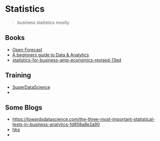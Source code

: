 # Statistics

> business statistics mostly

## Books

- [Open Forecast](https://openforecast.org/sba/index.html)
- [A beginners guide to Data & Analytics](https://bit.ly/45K2WFO)
- [statistics-for-business-amp-economics-revised-13ed](https://bit.ly/40700C1)

## Training

- [SuperDataScience](https://www.superdatascience.com/courses/statistics-business-analytics-a-z)
- 

## Some Blogs

- https://towardsdatascience.com/the-three-most-important-statistical-tests-in-business-analytics-fd958a8e2a90
- [hbs](https://online.hbs.edu/blog/post/statistical-analysis-methods)
- 
